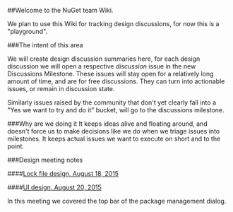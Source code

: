 ##Welcome to the NuGet team Wiki.

We plan to use this Wiki for tracking design discussions, for now this is a "playground".

###The intent of this area

We will create design discussion summaries here, for each design discussion we will open a respective *discussion* issue in the new Discussions Milestone. These issues will stay open for a relatively long amount of time, and are for free discussions. They can turn into actionable issues, or remain in discussion state.

Similarly issues raised by the community that don't yet clearly fall into a "Yes we want to try and do it" bucket, will go to the discussions milestone.

###Why are we doing it
It keeps ideas alive and floating around, and doesn't force us to make decisions like we do when we triage issues into milestones. It keeps actual issues we want to execute on short and to the point.

###Design meeting notes

####[Lock file design, August 18, 2015](https://github.com/NuGet/Home/wiki/Lock-file-design-meeting-notes---August-18,-2015)

####[UI design, August 20, 2015](https://github.com/NuGet/Home/wiki/NuGet-UI-design-meeting-notes-August-20-2015)

In this meeting we covered the top bar of the package management dialog.